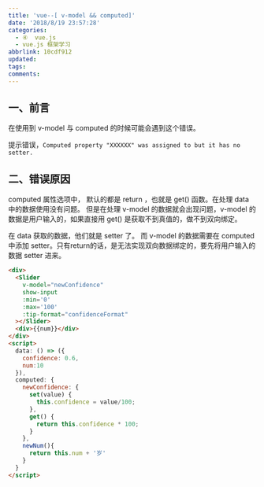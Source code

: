 ```yaml
---
title: 'vue--[ v-model && computed]'
date: '2018/8/19 23:57:28'
categories:
  - ④  vue.js
  - vue.js 框架学习
abbrlink: 10cdf912
updated:
tags:
comments:
---
```

## 一、前言

在使用到 v-model 与 computed 的时候可能会遇到这个错误。

提示错误，`Computed property "XXXXXX" was assigned to but it has no setter. `

## 二、错误原因

computed 属性选项中，
默认的都是 return ，也就是 get() 函数。在处理 data 中的数据使用没有问题。
但是在处理 v-model 的数据就会出现问题，v-model 的数据是用户输入的，如果直接用 get() 是获取不到真值的，做不到双向绑定。

在 data 获取的数据，他们就是 setter 了。
而 v-model 的数据需要在 computed 中添加 setter。只有return的话，是无法实现双向数据绑定的，要先将用户输入的数据 setter 进来。

```HTML
<div>
  <Slider
    v-model="newConfidence"
    show-input
    :min='0'
    :max='100'
    :tip-format="confidenceFormat"
  ></Slider>
  <div>{{num}}</div>
</div>
<script>
  data: () => ({
    confidence: 0.6,
    num:10
  }),
  computed: {
    newConfidence: {
      set(value) {
        this.confidence = value/100;
      },
      get() {
        return this.confidence * 100;
      }
    },
    newNum(){
      return this.num + '岁'
    }
  }
</script>
```